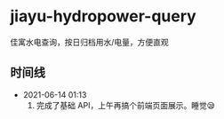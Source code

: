 # jiayu-hydropower-query
佳寓水电查询，按日归档用水/电量，方便直观

## 时间线
- 2021-06-14 01:13
    1. 完成了基础 API，上午再搞个前端页面展示。睡觉😪